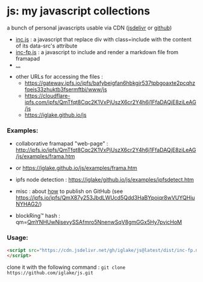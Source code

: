 # js: my javascript collections

a bunch of personal javascripts usable via CDN ([jsdelivr][jd] or [github][gh])

 * [inc.js][1] : a javascript that replace div with class=include with the content of its data-src's attribute
 * [inc-fp.js][2] : a javascript to include and render a markdown file from framapad
 * [...](https://cdn.jsdelivr.net/gh/iglake/js@latest/dist/)

[1]: https://cdn.jsdelivr.net/gh/iglake/js@latest/dist/inc.js
[2]: https://cdn.jsdelivr.net/gh/iglake/js@latest/dist/inc-fp.js

 * other URLs for accessing the files :
    - https://gateway.ipfs.io/ipfs/bafybeigfan6hbkgjr537tpbgoaxte2pcqhzfqeis33zhuktb3fsermftbi/www/js
    - https://cloudflare-ipfs.com/ipfs/QmTfqt8Cqc2K1VxPjUszX6cr2Y4h6j1FfaDAQjE8ziLeAG/js
    - https://iglake.github.io/js

### Examples:

 * collaborative framapad "web-page" : <http://ipfs.io/ipfs/QmTfqt8Cqc2K1VxPjUszX6cr2Y4h6j1FfaDAQjE8ziLeAG/js/examples/frama.htm>
 *  or <https://iglake.github.io/js/examples/frama.htm>

 *  ipfs node detection : <https://iglake/github.io/js/examples/ipfsdetect.htm>

 * misc : about [how](https://www.one-tab.com/page/XuCCeOg2SkSSwTD8JzvWfw) to publish on GitHub (see <https://ipfs.io/ipfs/QmX87y253JbdLWUcd5Qdd3HaBYpoiqr8wVUYQHiuNYHAG2/>)

 * blockRing™ hash : qm=[QmYNHUwNisevySSAfmro5NnenwSqV8gmGGx5Hy7pvicHoM](http://gateway.ipfs.io/ipfs/QmYNHUwNisevySSAfmro5NnenwSqV8gmGGx5Hy7pvicHoM)

### Usage:

```html
<script src="https://cdn.jsdelivr.net/gh/iglake/js@latest/dist/inc-fp.min.js">
</script>
 ```

[gh]: http://github.com/iglake/
[jd]: https://www.jsdelivr.com/package/gh/iglake/js

clone it with the following command :
  ```git clone https://github.com/iglake/js.git```

